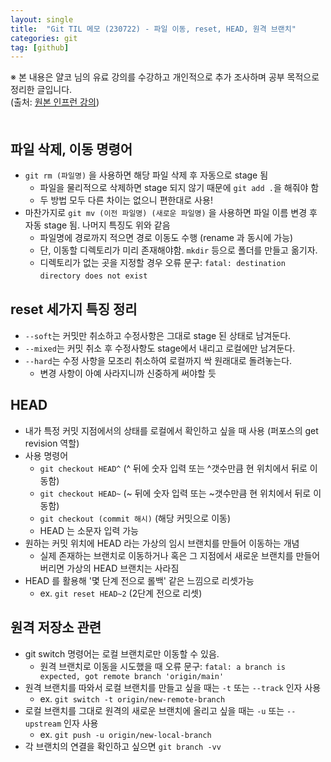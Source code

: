 ```yaml
---
layout: single
title:  "Git TIL 메모 (230722) - 파일 이동, reset, HEAD, 원격 브랜치"
categories: git
tag: [github]
---
```


※ 본 내용은 얄코 님의 유료 강의를 수강하고 개인적으로 추가 조사하며 공부 목적으로 정리한 글입니다.  
(출처: [원본 인프런 강의](https://www.inflearn.com/course/%EC%A0%9C%EB%8C%80%EB%A1%9C-%ED%8C%8C%EB%8A%94-%EA%B9%83#))  
　  

## 파일 삭제, 이동 명령어
- `git rm (파일명)` 을 사용하면 해당 파일 삭제 후 자동으로 stage 됨
    - 파일을 물리적으로 삭제하면 stage 되지 않기 때문에 `git add .`을 해줘야 함
    - 두 방법 모두 다른 차이는 없으니 편한대로 사용!
- 마찬가지로 `git mv (이전 파일명) (새로운 파일명)` 을 사용하면 파일 이름 변경 후 자동 stage 됨. 나머지 특징도 위와 같음
    - 파일명에 경로까지 적으면 경로 이동도 수행 (rename 과 동시에 가능)
	- 단, 이동할 디렉토리가 미리 존재해야함. `mkdir` 등으로 폴더를 만들고 옮기자.
	- 디렉토리가 없는 곳을 지정할 경우 오류 문구: `fatal: destination directory does not exist`
　  

## reset 세가지 특징 정리
- `--soft`는 커밋만 취소하고 수정사항은 그대로 stage 된 상태로 남겨둔다.
- `--mixed`는 커밋 취소 후 수정사항도 stage에서 내리고 로컬에만 남겨둔다.
- `--hard`는 수정 사항을 모조리 취소하여 로컬까지 싹 원래대로 돌려놓는다.
	- 변경 사항이 아예 사라지니까 신중하게 써야할 듯
　  

## HEAD
- 내가 특정 커밋 지점에서의 상태를 로컬에서 확인하고 싶을 때 사용 (퍼포스의 get revision 역할)
- 사용 명령어 
	- `git checkout HEAD^` (^ 뒤에 숫자 입력 또는 ^갯수만큼 현 위치에서 뒤로 이동함)
	- `git checkout HEAD~` (~ 뒤에 숫자 입력 또는 ~갯수만큼 현 위치에서 뒤로 이동함)
	- `git checkout (commit 해시)` (해당 커밋으로 이동)
	- HEAD 는 소문자 입력  가능
- 원하는 커밋 위치에 HEAD 라는 가상의 임시 브랜치를 만들어 이동하는 개념
	- 실제 존재하는 브랜치로 이동하거나 혹은 그 지점에서 새로운 브랜치를 만들어버리면 가상의 HEAD 브랜치는 사라짐
- HEAD 를 활용해 '몇 단계 전으로 롤백' 같은 느낌으로 리셋가능
	- ex. `git reset HEAD~2` (2단계 전으로 리셋)
　  

## 원격 저장소 관련
- git switch 명령어는 로컬 브랜치로만 이동할 수 있음.
	- 원격 브랜치로 이동을 시도했을 때 오류 문구: `fatal: a branch is expected, got remote branch 'origin/main'`
- 원격 브랜치를 따와서 로컬 브랜치를 만들고 싶을 때는 `-t` 또는 `--track` 인자 사용
	- ex. `git switch -t origin/new-remote-branch`
- 로컬 브랜치를 그대로 원격의 새로운 브랜치에 올리고 싶을 때는 `-u` 또는 `--upstream` 인자 사용
	- ex. `git push -u origin/new-local-branch`
- 각 브랜치의 연결을 확인하고 싶으면 `git branch -vv`
